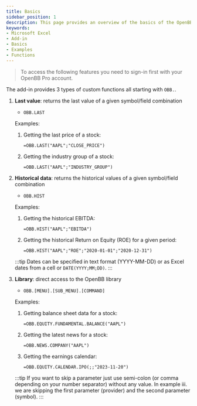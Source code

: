 ```yaml
---
title: Basics
sidebar_position: 1
description: This page provides an overview of the basics of the OpenBB add-in for Microsoft Excel. It covers the basic usage of the add-in and the available functions.
keywords:
- Microsoft Excel
- Add-in
- Basics
- Examples
- Functions
---
```


> To access the following features you need to sign-in first with your OpenBB Pro account.

The add-in provides 3 types of custom functions all starting with `OBB.`.

1. **Last value**: returns the last value of a given symbol/field combination

    - `OBB.LAST`

    Examples:

    1. Getting the last price of a stock:

        ```excel
        =OBB.LAST("AAPL";"CLOSE_PRICE")
        ```

    2. Getting the industry group of a stock:

        ```excel
        =OBB.LAST("AAPL";"INDUSTRY_GROUP")
        ```

2. **Historical data**: returns the historical values of a given symbol/field combination

    - `OBB.HIST`

    Examples:

    1. Getting the historical EBITDA:

        ```excel
        =OBB.HIST("AAPL";"EBITDA")
        ```

    2. Getting the historical Return on Equity (ROE) for a given period:

        ```excel
        =OBB.HIST("AAPL";"ROE";"2020-01-01";"2020-12-31")
        ```

    :::tip
    Dates can be specified in text format (YYYY-MM-DD) or as Excel dates from a cell or `DATE(YYYY;MM;DD)`.
    :::

3. **Library**: direct access to the OpenBB library
    - `OBB.[MENU].[SUB_MENU].[COMMAND]`

    Examples:

    1. Getting balance sheet data for a stock:

        ```excel
        =OBB.EQUITY.FUNDAMENTAL.BALANCE("AAPL")
        ```

    2. Getting the latest news for a stock:

        ```excel
        =OBB.NEWS.COMPANY("AAPL")
        ```

    3. Getting the earnings calendar:

        ```excel
        =OBB.EQUITY.CALENDAR.IPO(;;"2023-11-20")
        ```

    :::tip
    If you want to skip a parameter just use semi-colon (or comma depending on your number separator) without any value. In example iii. we are skipping the first parameter (provider) and the second parameter (symbol).
    :::

